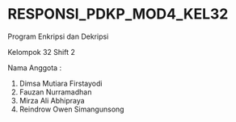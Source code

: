 # RESPONSI_PDKP_MOD4_KEL32

Program Enkripsi dan Dekripsi

Kelompok 32
Shift 2

Nama Anggota :
1. Dimsa Mutiara Firstayodi
2. Fauzan Nurramadhan
3. Mirza Ali Abhipraya
4. Reindrow Owen Simangunsong
